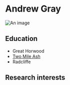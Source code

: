 # Andrew Gray
![An image](../Downloads/Running-2020-all-heatmap-4000-20210914-1539-9a56.png)

## Education
* Great Horwood
* [Two Mile Ash](https://www.tmaschool.com)
* Radcliffe

## Research interests
